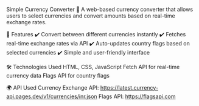 Simple Currency Converter 💱
A web-based currency converter that allows users to select currencies and convert amounts based on real-time exchange rates.

📌 Features
✔️ Convert between different currencies instantly
✔️ Fetches real-time exchange rates via API
✔️ Auto-updates country flags based on selected currencies
✔️ Simple and user-friendly interface

🛠️ Technologies Used
HTML, CSS, JavaScript
Fetch API for real-time currency data
Flags API for country flags

🌍 API Used
Currency Exchange API: https://latest.currency-api.pages.dev/v1/currencies/inr.json
Flags API: https://flagsapi.com

